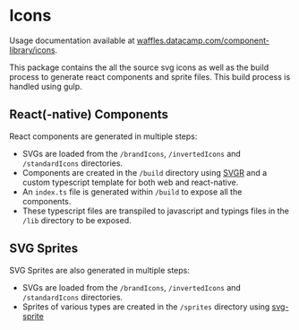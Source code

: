# Icons

Usage documentation available at [waffles.datacamp.com/component-library/icons](https://waffles.datacamp.com/component-library/icons).

This package contains the all the source svg icons as well as the build process to generate react components and sprite files. This build process is handled using gulp.

## React(-native) Components
React components are generated in multiple steps:

- SVGs are loaded from the `/brandIcons`, `/invertedIcons` and `/standardIcons` directories.
- Components are created in the `/build` directory using [SVGR](https://www.smooth-code.com/open-source/svgr/) and a custom typescript template for both web and react-native.
- An `index.ts` file is generated within `/build` to expose all the components.
- These typescript files are transpiled to javascript and typings files in the `/lib` directory to be exposed.

## SVG Sprites
SVG Sprites are also generated in multiple steps:

- SVGs are loaded from the `/brandIcons`, `/invertedIcons` and `/standardIcons` directories.
- Sprites of various types are created in the `/sprites` directory using [svg-sprite](https://github.com/jkphl/svg-sprite)
